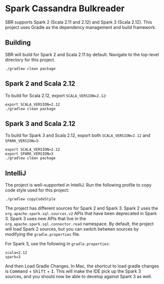# Spark Cassandra Bulkreader

SBR supports Spark 2 (Scala 2.11 and 2.12) and Spark 3 (Scala 2.12).
This project uses Gradle as the dependency management and build framework.

## Building

SBR will build for Spark 2 and Scala 2.11 by default. Navigate to the
top-level directory for this project.

```shell
./gradlew clean package
```

## Spark 2 and Scala 2.12

To build for Scala 2.12, export `SCALA_VERSION=2.12`:

```shell
export SCALA_VERSION=2.12
./gradlew clean package
```

## Spark 3 and Scala 2.12

To build for Spark 3 and Scala 2.12, export both
`SCALA_VERSION=2.12` and `SPARK_VERSION=3`:

```shell
export SCALA_VERSION=2.12
export SPARK_VERSION=3
./gradlew clean package
```

## IntelliJ

The project is well-supported in IntelliJ. Run the following profile to
copy code style used for this project:

```shell
./gradlew copyCodeStyle
```

The project has different sources for Spark 2 and Spark 3. Spark 2 uses
the `org.apache.spark.sql.sources.v2` APIs that have been deprecated in Spark 3.
Spark 3 uses new APIs that live in the `org.apache.spark.sql.connector.read`
namespace. By default, the project will load Spark 2 sources, but you can switch
between sources by modifying the `gradle.properties` file.

For Spark 3, use the following in `gradle.properties`:

```properties
scala=2.12
spark=3
```

And then Load Gradle Changes. In Mac, the shortcut to load gradle changes is
<kbd>Command</kbd> + <kbd>Shift</kbd> + <kbd>I</kbd>. This will make the IDE
pick up the Spark 3 sources, and you should now be able to develop against
Spark 3 as well.
